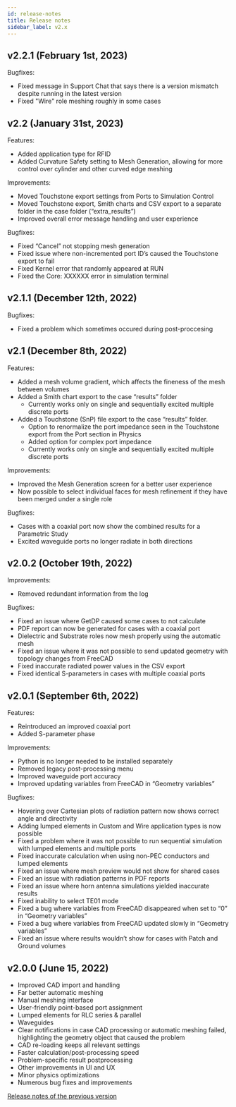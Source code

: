 ```yaml
---
id: release-notes
title: Release notes
sidebar_label: v2.x
---
```


## v2.2.1 (February 1st, 2023)

Bugfixes:

* Fixed message in Support Chat that says there is a version mismatch despite running in the latest version
* Fixed "Wire" role meshing roughly in some cases


## v2.2 (January 31st, 2023)

Features:

* Added application type for RFID
* Added Curvature Safety setting to Mesh Generation, allowing for more control over cylinder and other curved edge meshing

Improvements:

* Moved Touchstone export settings from Ports to Simulation Control
* Moved Touchstone export, Smith charts and CSV export to a separate folder in the case folder (“extra_results”)
* Improved overall error message handling and user experience

Bugfixes:

* Fixed “Cancel” not stopping mesh generation
* Fixed issue where non-incremented port ID’s caused the Touchstone export to fail
* Fixed Kernel error that randomly appeared at RUN
* Fixed the Core: XXXXXX error in simulation terminal


## v2.1.1 (December 12th, 2022)

Bugfixes:

* Fixed a problem which sometimes occured during post-proccesing

## v2.1 (December 8th, 2022)

Features:

* Added a mesh volume gradient, which affects the fineness of the mesh between volumes
* Added a Smith chart export to the case “results” folder
  * Currently works only on single and sequentially excited multiple discrete ports
* Added a Touchstone (SnP) file export to the case “results” folder.
  * Option to renormalize the port impedance seen in the Touchstone export from the Port section in Physics
  * Added option for complex port impedance
  * Currently works only on single and sequentially excited multiple discrete ports

Improvements:

* Improved the Mesh Generation screen for a better user experience
* Now possible to select individual faces for mesh refinement if they have been merged under a single role

Bugfixes:

* Cases with a coaxial port now show the combined results for a Parametric Study
* Excited waveguide ports no longer radiate in both directions

## v2.0.2 (October 19th, 2022)

Improvements:

* Removed redundant information from the log

Bugfixes:

* Fixed an issue where GetDP caused some cases to not calculate
* PDF report can now be generated for cases with a coaxial port
* Dielectric and Substrate roles now mesh properly using the automatic mesh
* Fixed an issue where it was not possible to send updated geometry with topology changes from FreeCAD
* Fixed inaccurate radiated power values in the CSV export
* Fixed identical S-parameters in cases with multiple coaxial ports

## v2.0.1 (September 6th, 2022)

Features:

* Reintroduced an improved coaxial port
* Added S-parameter phase

Improvements:

* Python is no longer needed to be installed separately
* Removed legacy post-processing menu
* Improved waveguide port accuracy
* Improved updating variables from FreeCAD in “Geometry variables”

Bugfixes:

* Hovering over Cartesian plots of radiation pattern now shows correct angle and directivity
* Adding lumped elements in Custom and Wire application types is now possible
* Fixed a problem where it was not possible to run sequential simulation with lumped elements and multiple ports
* Fixed inaccurate calculation when using non-PEC conductors and lumped elements
* Fixed an issue where mesh preview would not show for shared cases
* Fixed an issue with radiation patterns in PDF reports
* Fixed an issue where horn antenna simulations yielded inaccurate results
* Fixed inability to select TE01 mode
* Fixed a bug where variables from FreeCAD disappeared when set to “0” in “Geometry variables”
* Fixed a bug where variables from FreeCAD updated slowly in “Geometry variables”
* Fixed an issue where results wouldn’t show for cases with Patch and Ground volumes

## v2.0.0 (June 15, 2022)

* Improved CAD import and handling
* Far better automatic meshing
* Manual meshing interface
* User-friendly point-based port assignment
* Lumped elements for RLC series & parallel
* Waveguides
* Clear notifications in case CAD processing or automatic meshing failed, highlighting the geometry object that caused the problem
* CAD re-loading keeps all relevant settings
* Faster calculation/post-processing speed
* Problem-specific result postprocessing
* Other improvements in UI and UX
* Minor physics optimizations
* Numerous bug fixes and improvements

[Release notes of the previous version](/release-notes-v1)
